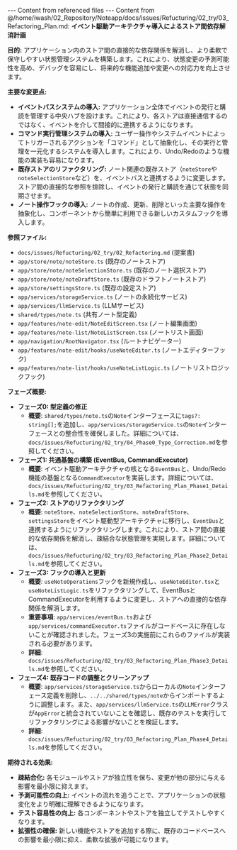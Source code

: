 --- Content from referenced files ---
Content from @/home/iwash/02_Repository/Noteapp/docs/issues/Refucturing/02_try/03_Refactoring_Plan.md:
**イベント駆動アーキテクチャ導入によるストア間依存解消計画**

**目的:**
アプリケーション内のストア間の直接的な依存関係を解消し、より柔軟で保守しやすい状態管理システムを構築します。これにより、状態変更の予測可能性を高め、デバッグを容易にし、将来的な機能追加や変更への対応力を向上させます。

**主要な変更点:**

*   **イベントバスシステムの導入:** アプリケーション全体でイベントの発行と購読を管理する中央ハブを設けます。これにより、各ストアは直接通信するのではなく、イベントを介して間接的に連携するようになります。
*   **コマンド実行管理システムの導入:** ユーザー操作やシステムイベントによってトリガーされるアクションを「コマンド」として抽象化し、その実行と管理を一元化するシステムを導入します。これにより、Undo/Redoのような機能の実装も容易になります。
*   **既存ストアのリファクタリング:** ノート関連の既存ストア（`noteStore`や`noteSelectionStore`など）を、イベントバスと連携するように変更します。ストア間の直接的な参照を排除し、イベントの発行と購読を通じて状態を同期させます。
*   **ノート操作フックの導入:** ノートの作成、更新、削除といった主要な操作を抽象化し、コンポーネントから簡単に利用できる新しいカスタムフックを導入します。

**参照ファイル:**

*   `docs/issues/Refucturing/02_try/02_Refactoring.md` (提案書)
*   `app/store/note/noteStore.ts` (既存のノートストア)
*   `app/store/note/noteSelectionStore.ts` (既存のノート選択ストア)
*   `app/store/note/noteDraftStore.ts` (既存のドラフトノートストア)
*   `app/store/settingsStore.ts` (既存の設定ストア)
*   `app/services/storageService.ts` (ノートの永続化サービス)
*   `app/services/llmService.ts` (LLMサービス)
*   `shared/types/note.ts` (共有ノート型定義)
*   `app/features/note-edit/NoteEditScreen.tsx` (ノート編集画面)
*   `app/features/note-list/NoteListScreen.tsx` (ノートリスト画面)
*   `app/navigation/RootNavigator.tsx` (ルートナビゲーター)
*   `app/features/note-edit/hooks/useNoteEditor.ts` (ノートエディターフック)
*   `app/features/note-list/hooks/useNoteListLogic.ts` (ノートリストロジックフック)

**フェーズ概要:**

*   **フェーズ0: 型定義の修正**
    *   **概要**: `shared/types/note.ts`の`Note`インターフェースに`tags?: string[];`を追加し、`app/services/storageService.ts`の`Note`インターフェースとの整合性を確保しました。詳細については、`docs/issues/Refucturing/02_try/04_Phase0_Type_Correction.md`を参照してください。
*   **フェーズ1: 共通基盤の構築 (EventBus, CommandExecutor)**
    *   **概要**: イベント駆動アーキテクチャの核となる`EventBus`と、Undo/Redo機能の基盤となる`CommandExecutor`を実装します。詳細については、`docs/issues/Refucturing/02_try/03_Refactoring_Plan_Phase1_Details.md`を参照してください。
*   **フェーズ2: ストアのリファクタリング**
    *   **概要**: `noteStore`、`noteSelectionStore`、`noteDraftStore`、`settingsStore`をイベント駆動型アーキテクチャに移行し、`EventBus`と連携するようにリファクタリングします。これにより、ストア間の直接的な依存関係を解消し、疎結合な状態管理を実現します。詳細については、`docs/issues/Refucturing/02_try/03_Refactoring_Plan_Phase2_Details.md`を参照してください。
*   **フェーズ3: フックの導入と更新**
    *   **概要**: `useNoteOperations`フックを新規作成し、`useNoteEditor.tsx`と`useNoteListLogic.ts`をリファクタリングして、EventBusとCommandExecutorを利用するように変更し、ストアへの直接的な依存関係を解消します。
    *   **重要事項**: `app/services/eventBus.ts`および`app/services/commandExecutor.ts`ファイルがコードベースに存在しないことが確認されました。フェーズ3の実施前にこれらのファイルが実装される必要があります。
    *   **詳細**: `docs/issues/Refucturing/02_try/03_Refactoring_Plan_Phase3_Details.md`を参照してください。
*   **フェーズ4: 既存コードの調整とクリーンアップ**
    *   **概要**: `app/services/storageService.ts`からローカルの`Note`インターフェース定義を削除し、`../../shared/types/note`からインポートするように調整します。また、`app/services/llmService.ts`の`LLMError`クラスが`AppError`と統合されていないことを確認し、既存のテストを実行してリファクタリングによる影響がないことを検証します。
    *   **詳細**: `docs/issues/Refucturing/02_try/03_Refactoring_Plan_Phase4_Details.md`を参照してください。

**期待される効果:**

*   **疎結合化:** 各モジュールやストアが独立性を保ち、変更が他の部分に与える影響を最小限に抑えます。
*   **予測可能性の向上:** イベントの流れを追うことで、アプリケーションの状態変化をより明確に理解できるようになります。
*   **テスト容易性の向上:** 各コンポーネントやストアを独立してテストしやすくなります。
*   **拡張性の確保:** 新しい機能やストアを追加する際に、既存のコードベースへの影響を最小限に抑え、柔軟な拡張が可能になります。


